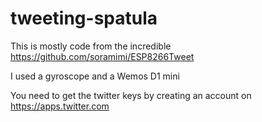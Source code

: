 # tweeting-spatula

This is mostly code from the incredible https://github.com/soramimi/ESP8266Tweet

I used a gyroscope and a Wemos D1 mini

You need to get the twitter keys by creating an account on https://apps.twitter.com
